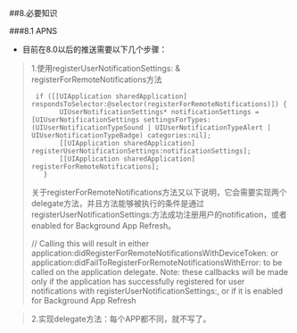 ##<span id="other">8.必要知识</span>

###8.1 APNS

 - 目前在8.0以后的推送需要以下几个步骤：
 
>  1.使用registerUserNotificationSettings: & registerForRemoteNotifications方法
>  
>  ```
>   if ([[UIApplication sharedApplication] respondsToSelector:@selector(registerForRemoteNotifications)]) {
>         UIUserNotificationSettings* notificationSettings = [UIUserNotificationSettings settingsForTypes:(UIUserNotificationTypeSound | UIUserNotificationTypeAlert | UIUserNotificationTypeBadge) categories:nil];
>         [[UIApplication sharedApplication] registerUserNotificationSettings:notificationSettings]; 
>         [[UIApplication sharedApplication] registerForRemoteNotifications];
>     }
> 
>  ```
>  
>  关于registerForRemoteNotifications方法又以下说明，它会需要实现两个delegate方法，并且方法能够被执行的条件是通过registerUserNotificationSettings:方法成功注册用户的notification，或者enabled for Background App Refresh。
>  
>  // Calling this will result in either application:didRegisterForRemoteNotificationsWithDeviceToken: or application:didFailToRegisterForRemoteNotificationsWithError: to be called on the application delegate. Note: these callbacks will be made only if the application has successfully registered for user notifications with registerUserNotificationSettings:, or if it is enabled for Background App Refresh

> 2.实现delegate方法：每个APP都不同，就不写了。

  